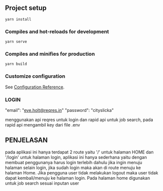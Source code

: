 ## Project setup

```
yarn install
```

### Compiles and hot-reloads for development

```
yarn serve
```

### Compiles and minifies for production

```
yarn build
```

### Customize configuration

See [Configuration Reference](https://cli.vuejs.org/config/).

### LOGIN

"email": "eve.holt@reqres.in"
"password": "cityslicka"

menggunakan api reqres untuk login dan rapid api untuk job search, pada rapid api mengambil key dari file .env

## PENJELASAN

pada aplikasi ini hanya terdapat 2 route yaitu '/' untuk halaman HOME dan '/login' untuk halaman login, aplikasi ini hanya sederhana yaitu dengan membuat penggunanya harus login terlebih dahulu jika ingin menuju halaman selain login, jika sudah login maka akan di route menuju ke halaman Home. Jika pengguna user tidak melakukan logout maka user tidak dapat kembali/menuju ke halaman login. Pada halaman home digunakan untuk job search sesuai inputan user
